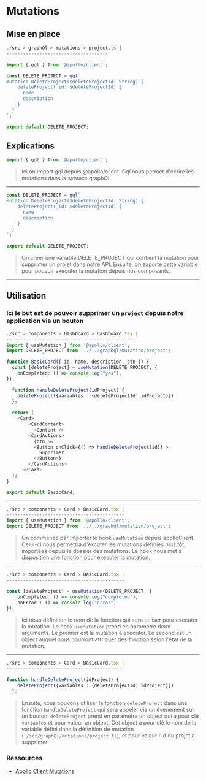 # Mutations 

## Mise en place

```typescript
./src > graphQl > mutations > project.ts |
-------------------------------------

import { gql } from '@apollo/client';

const DELETE_PROJECT = gql`
mutation DeleteProject($deleteProjectId: String) {
    deleteProject(_id: $deleteProjectId) {
      name
      description
    }
  }
`;

export default DELETE_PROJECT;

```


## Explications

```typescript
import { gql } from '@apollo/client';
```
>Ici on import gql depuis @apollo/client. Gql nous permet d'écrire les mutations dans la syntaxe graphQl.
_________________

```typescript
const DELETE_PROJECT = gql`
mutation DeleteProject($deleteProjectId: String) {
    deleteProject(_id: $deleteProjectId) {
      name
      description
    }
  }
`;

export default DELETE_PROJECT;
```

>On créer une variable DELETE_PROJECT qui contient la mutation pour supprimer un projet dans notre API. Ensuite, on exporte cette variable pour pouvoir executer la mutation depuis nos composants.

_________________

## Utilisation

### Ici le but est de pouvoir supprimer un `project` depuis notre application via un bouton


```typescript
./src > components > Dashboard > Dashboard.tsx |
-----------------------------------------------
import { useMutation } from '@apollo/client';
import DELETE_PROJECT from '../../graphql/mutation/project';

function BasicCard({ id, name, description, btn }) {
  const [deleteProject] = useMutation(DELETE_PROJECT, {
    onCompleted: () => console.log("yes"),
});

  function handleDeleteProject(idProject) {
    deleteProject({variables : {deleteProjectId: idProject}})
  };
  
  return (
    <Card>
        <CardContent>
          <Content />
        <CardActions>
          {btn && 
          <Button onClick={() => handleDeleteProject(id)} >
            Supprimer
          </Button>}
        </CardActions>
      </Card>
  );
}

export default BasicCard;
```

_________________
```typescript
./src > components > Card > BasicCard.tsx |
-------------------------------------------
import { useMutation } from '@apollo/client';
import DELETE_PROJECT from '../../graphql/mutation/project';

```
>On commence par importer le hook `useMutation` depuis apolloClient. Celui-ci nous permettra d'excuter les mutations définies plus tôt, importées depuis le dossier des mutations. Le hook nous met à disposition une fonction pour executer la mutation.
_________________
```typescript
./src > components > Card > BasicCard.tsx |
-------------------------------------------

const [deleteProject] = useMutation(DELETE_PROJECT, {
    onCompleted: () => console.log("completed"),
    onError : () => console.log("error")
});
```
>Ici nous définition le nom de la fonction qui sera utiliser pour executer la mutation. Le hook `useMutation` prend en parametre deux arguments. Le premier est la mutation à executer. Le second est un object auquel nous pourront attribuer des fonction selon l'état de la mutation.


_________________
```typescript
./src > components > Card > BasicCard.tsx |
-------------------------------------------

function handleDeleteProject(idProject) {
    deleteProject({variables : {deleteProjectId: idProject}})
  };
```
>Ensuite, nous pouvons utiliser la fonction `deleteProject` dans une fonction `handleDeleteProject` qui sera appeler via un évenement sur un bouton. `deleteProject` prend en parametre un object qui a pour clé `variables` et pour valeur un object. Cet object à pour clé le nom de la variable défini dans la définition de mutation (`./scr/graphQl/mutations/project.ts`), et pour valeur l'id du projet à supprimer.

### Ressources 

- [Apollo Client Mutations](https://www.apollographql.com/docs/react/data/mutations/)


